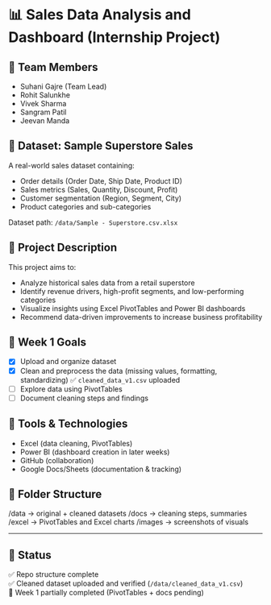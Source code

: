 # 📊 Sales Data Analysis and Dashboard (Internship Project)

## 👥 Team Members
- Suhani Gajre (Team Lead)
- Rohit Salunkhe
- Vivek Sharma
- Sangram Patil
- Jeevan Manda

## 📁 Dataset: Sample Superstore Sales
A real-world sales dataset containing:
- Order details (Order Date, Ship Date, Product ID)
- Sales metrics (Sales, Quantity, Discount, Profit)
- Customer segmentation (Region, Segment, City)
- Product categories and sub-categories

Dataset path: `/data/Sample - Superstore.csv.xlsx`

## 📝 Project Description
This project aims to:
- Analyze historical sales data from a retail superstore
- Identify revenue drivers, high-profit segments, and low-performing categories
- Visualize insights using Excel PivotTables and Power BI dashboards
- Recommend data-driven improvements to increase business profitability

## 📆 Week 1 Goals
- [x] Upload and organize dataset  
- [x] Clean and preprocess the data (missing values, formatting, standardizing) ✅ `cleaned_data_v1.csv` uploaded  
- [ ] Explore data using PivotTables  
- [ ] Document cleaning steps and findings  

## 🧰 Tools & Technologies
- Excel (data cleaning, PivotTables)
- Power BI (dashboard creation in later weeks)
- GitHub (collaboration)
- Google Docs/Sheets (documentation & tracking)

## 📂 Folder Structure


/data     → original + cleaned datasets
/docs     → cleaning steps, summaries
/excel    → PivotTables and Excel charts
/images   → screenshots of visuals


---

## 🚀 Status
✅ Repo structure complete  
✅ Cleaned dataset uploaded and verified (`/data/cleaned_data_v1.csv`)  
🔄 Week 1 partially completed (PivotTables + docs pending)
